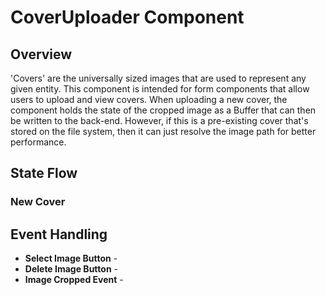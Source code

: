# CoverUploader Component

## Overview
'Covers' are the universally sized images that are used to represent any given entity. This component is intended for form components that allow users to upload and view covers. When uploading a new cover, the component holds the state of the cropped image as a Buffer that can then be written to the back-end. However, if this is a pre-existing cover that's stored on the file system, then it can just resolve the image path for better performance.

## State Flow
### New Cover

## Event Handling
- **Select Image Button** - 
- **Delete Image Button** - 
- **Image Cropped Event** -
